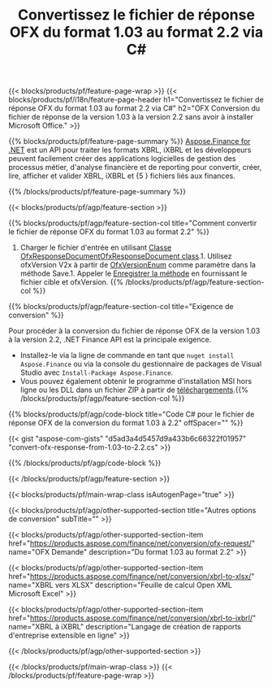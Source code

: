 ﻿---
title: Convertissez le fichier de réponse OFX du format 1.03 au format 2.2 via C#
description: Exemple de code pour le fichier de requête OFX de la conversion 1.03 à 2.2 C#. Utilisez l'exemple de code API pour la conversion de requêtes par lots OFX dans les applications basées sur .NET. 
url: /fr/net/conversion/ofx-response/
family: finance
platformtag: net
feature: conversion
informat: OFX Response 1.03
outformat: OFX Response 2.2
otherformats: OFX Response
---
{{< blocks/products/pf/feature-page-wrap >}}
{{< blocks/products/pf/i18n/feature-page-header h1="Convertissez le fichier de réponse OFX du format 1.03 au format 2.2 via C#" h2="OFX Conversion du fichier de réponse de la version 1.03 à la version 2.2 sans avoir à installer Microsoft Office." >}}

{{% blocks/products/pf/feature-page-summary %}}
[Aspose.Finance for .NET](https://products.aspose.com/finance/net/) est un API pour traiter les formats XBRL, iXBRL et les développeurs peuvent facilement créer des applications logicielles de gestion des processus métier, d'analyse financière et de reporting pour convertir, créer, lire, afficher et valider XBRL, iXBRL et {5 } fichiers liés aux finances. 

{{% /blocks/products/pf/feature-page-summary %}}

{{< blocks/products/pf/agp/feature-section >}}

{{% blocks/products/pf/agp/feature-section-col title="Comment convertir le fichier de réponse OFX du format 1.03 au format 2.2" %}}
1. Charger le fichier d'entrée en utilisant [Classe OfxResponseDocumentOfxResponseDocument class](https://apireference.aspose.com/finance/net/aspose.finance.ofx/ofxresponsedocument).1. Utilisez ofxVersion V2x à partir de [OfxVersionEnum](https://apireference.aspose.com/finance/net/aspose.finance.ofx/ofxversionenum) comme paramètre dans la méthode Save.1. Appeler le [Enregistrer la méthode](https://apireference.aspose.com/finance/net/aspose.finance.ofx/ofxresponsedocument/methods/save) en fournissant le fichier cible et ofxVersion.
{{% /blocks/products/pf/agp/feature-section-col %}}

{{% blocks/products/pf/agp/feature-section-col title="Exigence de conversion" %}}

Pour procéder à la conversion du fichier de réponse OFX de la version 1.03 à la version 2.2, .NET Finance API est la principale exigence.
- Installez-le via la ligne de commande en tant que ```nuget install Aspose.Finance``` ou via la console du gestionnaire de packages de Visual Studio avec ```Install-Package Aspose.Finance```.
- Vous pouvez également obtenir le programme d'installation MSI hors ligne ou les DLL dans un fichier ZIP à partir de [téléchargements](https://downloads.aspose.com/finance/net).{{% /blocks/products/pf/agp/feature-section-col %}}

{{% blocks/products/pf/agp/code-block title="Code C# pour le fichier de réponse OFX de la conversion du format 1.03 à 2.2" offSpacer="" %}}

{{< gist "aspose-com-gists" "d5ad3a4d5457d9a433b6c66322f01957" "convert-ofx-response-from-1.03-to-2.2.cs" >}}

{{% /blocks/products/pf/agp/code-block %}}

{{< /blocks/products/pf/agp/feature-section >}}

{{< blocks/products/pf/main-wrap-class isAutogenPage="true" >}}

{{< blocks/products/pf/agp/other-supported-section title="Autres options de conversion" subTitle="" >}}

{{< blocks/products/pf/agp/other-supported-section-item href="https://products.aspose.com/finance/net/conversion/ofx-request/" name="OFX Demande" description="Du format 1.03 au format 2.2" >}}

{{< blocks/products/pf/agp/other-supported-section-item href="https://products.aspose.com/finance/net/conversion/xbrl-to-xlsx/" name="XBRL vers XLSX" description="Feuille de calcul Open XML Microsoft Excel" >}}

{{< blocks/products/pf/agp/other-supported-section-item href="https://products.aspose.com/finance/net/conversion/xbrl-to-ixbrl/" name="XBRL à iXBRL" description="Langage de création de rapports d\'entreprise extensible en ligne" >}}

{{< /blocks/products/pf/agp/other-supported-section >}}

{{< /blocks/products/pf/main-wrap-class >}}
{{< /blocks/products/pf/feature-page-wrap >}}